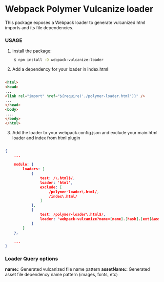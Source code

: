 # Webpack Polymer Vulcanize loader

This package exposes a Webpack loader to generate vulcanized html imports and its file dependencies.

### USAGE

1. Install the package:

``` bash
    $ npm install -D webpack-vulcanize-loader
```

2. Add a dependency for your loader in index.html

``` html

<html>
<head>
...
<link rel="import" href="${require('./polymer-loader.html')}" />
...
</head>
<body>
....
</body>
</html>


```

3. Add the loader to your webpack.config.json and exclude your main html loader and index from html plugin

``` json

{
    ...
    
    module: {
        loaders: [
            {
                test: /\.html$/,
                loader: 'html',
                exclude: [
                    /polymer-loader\.html/,
                    /index\.html/
                ]
            },
            {
                test: /polymer-loader\.html$/,
                loader: 'webpack-vulcanize?name=[name].[hash].[ext]&assetName=assets/[name].[hash].[ext]'
            }
        ]
    },
    
    ...
}


```


### Loader Query options

**name:**: Generated vulcanized file name pattern
**assetName:**: Generated asset file dependency name pattern (images, fonts, etc)
